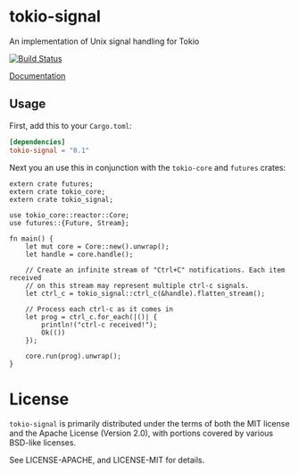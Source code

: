 # tokio-signal

An implementation of Unix signal handling for Tokio

[![Build Status](https://travis-ci.org/alexcrichton/tokio-signal.svg?branch=master)](https://travis-ci.org/alexcrichton/tokio-signal)

[Documentation](https://docs.rs/tokio-signal)

## Usage

First, add this to your `Cargo.toml`:

```toml
[dependencies]
tokio-signal = "0.1"
```

Next you an use this in conjunction with the `tokio-core` and `futures` crates:

```rust,no_run
extern crate futures;
extern crate tokio_core;
extern crate tokio_signal;

use tokio_core::reactor::Core;
use futures::{Future, Stream};

fn main() {
    let mut core = Core::new().unwrap();
    let handle = core.handle();

    // Create an infinite stream of "Ctrl+C" notifications. Each item received
    // on this stream may represent multiple ctrl-c signals.
    let ctrl_c = tokio_signal::ctrl_c(&handle).flatten_stream();

    // Process each ctrl-c as it comes in
    let prog = ctrl_c.for_each(|()| {
        println!("ctrl-c received!");
        Ok(())
    });

    core.run(prog).unwrap();
}
```

# License

`tokio-signal` is primarily distributed under the terms of both the MIT
license and the Apache License (Version 2.0), with portions covered by various
BSD-like licenses.

See LICENSE-APACHE, and LICENSE-MIT for details.


